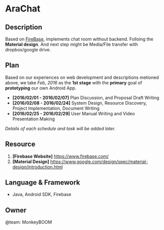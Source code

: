 # AraChat

Description
-----------

Based on [FireBase](https://www.firebase.com/), implements chat room without backend. Folloing the __Material design__. And next step might be Media/File transfer with dropbox/google drive.

Plan
----

Based on our experiences on web development and descriptions metioned above, we take _Feb, 2016_ as the __1st stage__ with the __primary__ goal of __prototyping__ our own Android App.

* __[2016/02/01 - 2016/02/07]__ Plan Discussion, and Proposal Draft Writing
* __[2016/02/08 - 2016/02/24]__ System Design, Resource Discovery, Project Implementation, Document Writing 
* __[2016/02/25 - 2016/02/29]__ User Manual Writing and Video Presentation Making

_Details of each schedule and task will be added later._

Resource
--------

1. __[Firebase Website]__ https://www.firebase.com/
2. __[Material Design]__ https://www.google.com/design/spec/material-design/introduction.html

Language & Framework
--------------------

+ Java, Android SDK, Firebase

Owner
-----

@team: MonkeyBOOM
